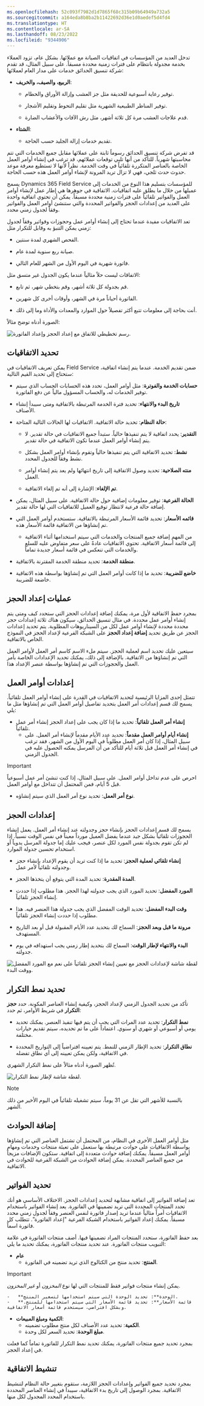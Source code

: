 ```yaml
---
ms.openlocfilehash: 52c093f7982d1d7865f68c315b09b64949a732a5
ms.sourcegitcommit: a164eda8b8ba2b11422692d36e1d0aedef5d4fd4
ms.translationtype: HT
ms.contentlocale: ar-SA
ms.lasthandoff: 08/23/2022
ms.locfileid: "9344906"
---
```

تدخل العديد من المؤسسات في اتفاقيات الصيانة مع عملائها. بشكل عام، تزود العملاء بخدمة مجدولة بانتظام على فترات زمنية محددة مسبقاً. على سبيل المثال، قد تقدم شركة تنسيق الحدائق خدمات على مدار العام لعملائها:

-   **الربيع، والصيف، والخريف**:

    -   توفير رعاية أسبوعية للحديقة مثل جز العشب وإزالة الأوراق والحطام.

    -   توفير المناظر الطبيعية الشهرية مثل تقليم التحوط وتقليم الأشجار.

    -   قدم علاجات العشب مرة كل ثلاثة أشهر، مثل رش الآفات والأعشاب الضارة.

-   **الشتاء**:

    -   تقديم خدمات إزالة الجليد حسب الحاجة.

قد تفرض شركة تنسيق الحدائق رسوماً ثابتة على عملائها مقابل جميع الخدمات التي تتم محاسبتها شهرياً. للتأكد من أنها تلبي توقعات عملائهم، قد ترغب في إنشاء أوامر العمل الخاصة بالعناصر المتكررة تلقائياً في وقت الخدمة. نظراً لأنها لا تستطيع معرفة موعد حدوث حدث ثلجي، فهي لا تزال تريد المرونة لإنشاء أوامر العمل هذه حسب الحاجة.

يسمح Dynamics 365 Field Service للمؤسسات بتسليم هذا النوع من الخدمات إلى عميلها من خلال ما يطلق عليه اتفاقيات. الاتفاقية في جوهرها هي إطار عمل لإنشاء أوامر العمل والفواتير تلقائياً على فترات زمنية محددة مسبقاً. يمكن أن تحتوي اتفاقية واحدة على العديد من إعدادات الحجز والفواتير المحددة والتي ستنشئ أوامر العمل والفواتير وفقاً لجدول زمني محدد.

تعد الاتفاقيات مفيدة عندما تحتاج إلى إنشاء أوامر عمل وحجوزات وفواتير وفقاً لجدول زمني يمكن التنبؤ به وقابل للتكرار مثل:

-   الفحص الشهري لمدة سنتين.

-   صيانة ربع سنوية لمدة عام.

-   فاتورة شهرية في اليوم الأول من الشهر للعام التالي.

الاتفاقات ليست حلاً مثالياً عندما يكون الجدول غير متسق مثل:

-   قم بجدولة كل ثلاثة أشهر، وقم بتخطي شهر، ثم تابع.

-   الفاتورة أحياناً مرة في الشهر، وأوقات أخرى كل شهرين.

-   أنت بحاجة إلى معلومات تتبع أكثر تفصيلاً حول الموارد والمعدات والأداة وما إلى ذلك.

الصورة أدناه توضح مثالاً:

![رسم تخطيطي للاتفاق مع إعداد الحجز وإعداد الفاتورة.](../media/WO-Unit5-1.png)

## <a name="defining-agreements"></a>تحديد الاتفاقيات

يمكن تعريف الاتفاقيات في Field Service ضمن تقديم الخدمة. عندما يتم إنشاء اتفاقية، ستحتاج إلى تحديد القيم التالية:

-   **حسابات الخدمة والفوترة**: مثل أوامر العمل، تحدد هذه الحسابات الحساب الذي سيتم توفير الخدمات له، والحساب المسؤول مالياً عن دفع الفاتورة.

-   **تاريخ البدء والانتهاء**: تحديد فترة الخدمة المرتبطة بالاتفاقية ومتى سيبدأ إنشاء الأصناف.

-   **حالة النظام**: تحديد حالة الاتفاقية. الاتفاقيات لها الحالات التالية المتاحة:

    -   **التقدير**: يحدد اتفاقية لا يتم تنفيذها حالياً. ستبدأ جميع الاتفاقيات في حالة تقدير. لا يتم إنشاء أوامر العمل عندما تكون الاتفاقية في حالة تقدير.

    -   **نشط**: تحديد الاتفاقية التي يتم تنفيذها حالياً وتقوم بإنشاء أوامر العمل بشكل نشط وفقاً للجدول المحدد.

    -   **منته الصلاحية**: تحديد وصول الاتفاقية إلى تاريخ انتهائها ولم يعد يتم إنشاء أوامر العمل.

    -   **تم الإلغاء**: الإشارة إلى أنه تم إلغاء الاتفاقية.

-   **الحالة الفرعية**: توفير معلومات إضافية حول حالة الاتفاقية. على سبيل المثال، يمكن إضافة حالة فرعية لانتظار توقيع العميل للاتفاقيات التي لها حالة تقدير.

-   **قائمه الأسعار**: تحديد قائمة الأسعار المرتبطة بالاتفاقية. ستستخدم أوامر العمل التي تم إنشاؤها من الاتفاقية قائمة الأسعار هذه.

    -   من المهم إضافة جميع المنتجات والخدمات التي سيتم استخدامها أثناء الاتفاقية إلى قائمة أسعار الاتفاقية. تحتوي الاتفاقيات عادةً على سعر متفاوض عليه للسلع والخدمات التي تنعكس في قائمة أسعار جديدة تماماً.

-   **منطقة الخدمة**: تحديد منطقة الخدمة المقترنة بالاتفاقية.

-   **خاضع للضريبة**: تحديد ما إذا كانت أوامر العمل التي تم إنشاؤها بواسطة هذه الاتفاقية خاضعة للضريبة.

## <a name="booking-setups"></a>عمليات إعداد الحجز

بمجرد حفظ الاتفاقية لأول مرة، يمكنك إضافة إعدادات الحجز التي ستحدد كيف ومتى يتم إنشاء أوامر عمل محددة. في مثال تنسيق الحدائق، سيكون هناك ثلاثة إعدادات حجز محددة محددة لإنشاء أوامر عمل لكل من السيناريوهات المطلوبة. يتم تحديد إعدادات الحجز عن طريق تحديد **إضافة إعداد الحجز** على الشبكة الفرعية لإعداد الحجز في النموذج الخاص بالاتفاقية.

سيتعين عليك تحديد اسم لعملية الحجز. سيتم ملء الاسم كاسم أمر العمل لأوامر العمل التي تم إنشاؤها من الاتفاقية. بالإضافة إلى ذلك، يمكنك تحديد الإعدادات الخاصة بأمر العمل والحجوزات التي تم إنشاؤها بواسطة عنصر الإعداد هذا.

## <a name="work-order-settings"></a>إعدادات أوامر العمل

تتمثل إحدى المزايا الرئيسية لتحديد الاتفاقيات في القدرة على إنشاء أوامر العمل تلقائياً. يسمح لك قسم إعدادات أمر العمل بتحديد تفاصيل أوامر العمل التي تم إنشاؤها مثل ما يلي:

-   **إنشاء أمر العمل تلقائياً**: تحديد ما إذا كان يجب على إعداد الحجز إنشاء أمر عمل تلقائياً. 
    -   **إنشاء أيام أوامر العمل مقدماً**: تحديد عدد الأيام مقدماً لإنشاء أمر العمل. على سبيل المثال، إذا كان أمر العمل مطلوباً في اليوم الأول من الشهر، فقد ترغب في إنشاء أمر العمل قبل ثلاثة أيام للتأكد من أن المرسل يمكنه الحصول عليه في الجدول الزمني.

> [!IMPORTANT] 
> احرص على عدم تداخل أوامر العمل. على سبيل المثال، إذا كنت تنشئ أمر عمل أسبوعياً قبل 5 أيام، فمن المحتمل أن تتداخل مع أوامر العمل.

-   **نوع أمر العمل**: تحديد نوع أمر العمل الذي سيتم إنشاؤه.

## <a name="booking-settings"></a>إعدادات الحجز

يسمح لك قسم إعدادات الحجز بإنشاء حجز وجدولته عند إنشاء أمر العمل. يعمل إنشاء الحجوزات تلقائياً بشكل جيد عندما يفضل العميل مورداً معيناً في نفس الوقت نسبياً. إذا لم تكن تقوم بجدولة نفس المورد لكل عنصر، فيجب عليك إما جدولة المرسل يدوياً أو استخدام تحسين جدولة الموارد.

-   **إنشاء تلقائي لعملية الحجز**: تحديد ما إذا كنت تريد أن يقوم الإعداد بإنشاء حجز وجدولته تلقائياً لأمر عمل.

-   **المدة المقدرة**: تحديد المدة التي يتوقع أن يتخذها الحجز.

-   **المورد المفضل**: تحديد المورد الذي يجب جدولته لهذا الحجز. هذا مطلوب إذا حددت إنشاء الحجز تلقائياً.

-   **وقت البدء المفضل**: تحديد الوقت المفضل الذي يجب جدولة هذا العنصر فيه. هذا مطلوب إذا حددت إنشاء الحجز تلقائياً.

-   **مرونة ما قبل وبعد الحجز**: السماح لك بتحديد عدد الأيام المقبولة قبل أو بعد التاريخ المستهدف.

-   **البدء والانتهاء لإطار الوقت**: السماح لك بتحديد إطار زمني يجب استهدافه في يوم جدولته.

![لقطة شاشة لإعدادات الحجز مع تعيين إنشاء الحجز تلقائياً على نعم مع المورد المفضل ووقت البدء.](../media/WO-Unit5-2.png)

## <a name="defining-a-recurrence-pattern"></a>تحديد نمط التكرار

تأكد من تحديد الجدول الزمني لإعداد الحجز، وكيفية إنشاء العناصر المكونة. حدد **حجز التكرار** في شريط الأوامر، ثم حدد:

-   **نمط التكرار**: تحديد عدد المرات التي يجب أن يتم فيها تنفيذ العنصر. يمكنك تحديد يومي أو أسبوعي أو شهري أو سنوي. اعتماداً على ما تم تحديده، سيتم تقديم خيارات مختلفة.

-   **نطاق التكرار**: تحديد الإطار الزمني للنمط. يتم تعيينه افتراضياً إلى التواريخ المحددة في الاتفاقية، ولكن يمكن تعيينه إلى أي نطاق تفضله.

تُظهر الصورة أدناه مثالاً على نمط التكرار الشهري.

![لقطة شاشة لإطار نمط التكرار.](../media/WO-Unit5-3.png)

> [!Note] 
> بالنسبة للأشهر التي تقل عن 31 يوماً، سيتم تشغيله تلقائياً في اليوم الأخير من ذلك الشهر.

## <a name="adding-incidents"></a>إضافة الحوادث

مثل أوامر العمل الأخرى في النظام، من المحتمل أن تشتمل العناصر التي تم إنشاؤها بواسطة الاتفاقيات على حوادث مرتبطة بها ستعمل على تعبئة منتجات وخدمات ومهام أوامر العمل مسبقاً. يمكنك إضافة حوادث متعددة إلى اتفاقية. ستكون الإضافات مزيجاً من جميع العناصر المحددة. يمكن إضافة الحوادث من الشبكة الفرعية للحوادث في الاتفاقية.

## <a name="defining-invoices"></a>تحديد الفواتير

تعد إضافة الفواتير إلى اتفاقية مشابهة لتحديد إعدادات الحجز. الاختلاف الأساسي هو أنك تحدد المنتجات المحددة التي تريد تضمينها في الفاتورة. يعد إنشاء الفواتير باستخدام الاتفاقيات أمراً مثالياً عندما تريد إصدار فاتورة لنفس العنصر وفقاً لجدول زمني محدد مسبقاً. يمكنك إعداد الفواتير باستخدام الشبكة الفرعية "إعداد الفاتورة". تتطلب كل فاتورة اسماً.

بعد حفظ الفاتورة، ستحدد المنتجات المراد تضمينها فيها. أضف منتجات الفاتورة في علامة التبويب منتجات الفاتورة. عند تحديد منتجات الفاتورة، يمكنك تحديد ما يلي:

-   **عام**
    -   **المنتج**: تحديد منتج من الكتالوج الذي تريد تضمينه في الفاتورة.

> [!IMPORTANT]
> يمكن إنشاء منتجات فواتير فقط للمنتجات التي لها نوع *المخزون* أو *غير المخزون*.

    -   **الوحدة**: تحديد الوحدة التي سيتم استخدامها لتسعير المنتج.
    -   **قائمة الأسعار**: تحديد قائمة الأسعار التي سيتم استخدامها للمنتج. وبشكل افتراضي، سيستخدم قائمة أسعار الاتفاقية.

-   **الكمية ومبلغ المبيعات**:
    -   **الكمية**: تحديد عدد الأصناف لكل منتج مطلوب تضمينه.
    -   **مبلغ الوحدة**: تحديد السعر لكل وحدة.

بمجرد تحديد جميع منتجات الفاتورة، يمكنك تحديد نمط التكرار للفاتورة تماماً كما فعلت في إعداد الحجز.

## <a name="activating-the-agreement"></a>تنشيط الاتفاقية

بمجرد تحديد جميع الفواتير وإعدادات الحجز اللازمة، ستقوم بتغيير حالة النظام لتنشيط الاتفاقية. بمجرد الوصول إلى تاريخ بدء الاتفاقية، سيبدأ في إنشاء العناصر المحددة باستخدام المحدد المجدول لكل منها.

